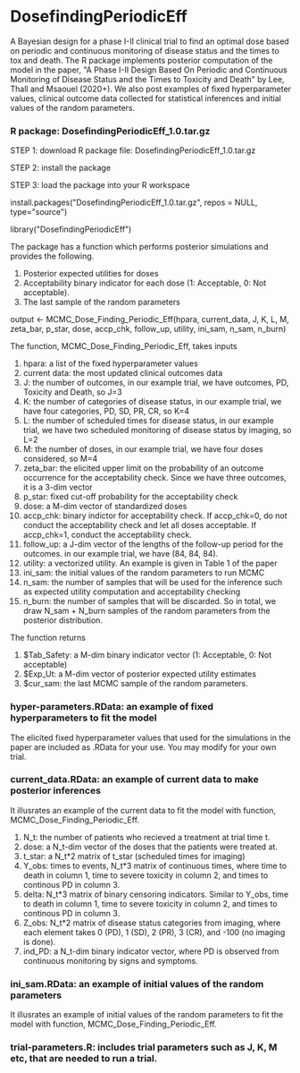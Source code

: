 # DosefindingPeriodicEff
A Bayesian design for a phase I-II clinical trial to find an optimal dose based on periodic and continuous monitoring of disease status and the times to tox and death.  The R package implements posterior computation of the model in the paper, "A Phase I-II Design Based On Periodic and Continuous Monitoring of Disease Status and the Times to Toxicity and Death" by Lee, Thall and Msaouel (2020+).  We also post examples of fixed hyperparameter values, clinical outcome data collected for statistical inferences and initial values of the random parameters.  


### R package: DosefindingPeriodicEff_1.0.tar.gz
STEP 1: download R package file: DosefindingPeriodicEff_1.0.tar.gz

STEP 2: install the package

STEP 3: load the package into your R workspace

install.packages("DosefindingPeriodicEff_1.0.tar.gz", repos = NULL, type="source")

library("DosefindingPeriodicEff")

The package has a function which performs posterior simulations and provides the following.
1. Posterior expected utilities for doses
2. Acceptability binary indicator for each dose (1: Acceptable, 0: Not acceptable).
3. The last sample of the random parameters

output <- MCMC_Dose_Finding_Periodic_Eff(hpara, current_data, J, K, L, M, zeta_bar, p_star, dose, accp_chk, follow_up, utility, ini_sam, n_sam, n_burn)

The function, MCMC_Dose_Finding_Periodic_Eff, takes inputs
1. hpara: a list of the fixed hyperparameter values
2. current data: the most updated clinical outcomes data
3. J: the number of outcomes, in our example trial, we have outcomes, PD, Toxicity and Death, so J=3
4. K: the number of categories of disease status, in our example trial, we have four categories, PD, SD, PR, CR, so K=4
5. L: the number of scheduled times for disease status, in our example trial, we have two scheduled monitoring of disease status by imaging, so L=2
6. M: the number of doses, in our example trial, we have four doses considered, so M=4
7. zeta_bar: the elicited upper limit on the probability of an outcome occurrence for the acceptability check.  Since we have three outcomes, it is a 3-dim vector
8. p_star: fixed cut-off probability for the acceptability check
9. dose: a M-dim vector of standardized doses
10. accp_chk: binary indictor for acceptability check.  If accp_chk=0, do not conduct the acceptability check and let all doses acceptable. If accp_chk=1, conduct the acceptability check.
11. follow_up: a J-dim vector of the lengths of the follow-up period for the outcomes. in our example trial, we have (84, 84, 84).
12. utility: a vectorized utility.  An example is given in Table 1 of the paper
13. ini_sam: the initial values of the random parameters to run MCMC
14. n_sam: the number of samples that will be used for the inference such as expected utility computation and acceptability checking
15. n_burn: the number of samples that will be discarded.  So in total, we draw N_sam + N_burn samples of the random parameters from the posterior distribution.

The function returns
1. $Tab_Safety: a M-dim binary indicator vector (1: Acceptable, 0: Not acceptable)
2. $Exp_Ut: a M-dim vector of posterior expected utility estimates
3. $cur_sam: the last MCMC sample of the random parameters.


### hyper-parameters.RData: an example of fixed hyperparameters to fit the model
The elicited fixed hyperparameter values that used for the simulations in the paper are included as .RData for your use.  You may modify for your own trial.

### current_data.RData: an example of current data to make posterior inferences
It illusrates an example of the current data to fit the model with function, MCMC_Dose_Finding_Periodic_Eff. 
1. N_t: the number of patients who recieved a treatment at trial time t.
2. dose: a N_t-dim vector of the doses that the patients were treated at.
3. t_star: a N_t*2 matrix of t_star (scheduled times for imaging)
4. Y_obs: times to events, N_t*3 matrix of continuous times, where time to death in column 1, time to severe toxicity in column 2, and times to continous PD in column 3.
5. delta: N_t*3 matrix of binary censoring indicators. Similar to Y_obs, time to death in column 1, time to severe toxicity in column 2, and times to continous PD in column 3.
6. Z_obs: N_t*2 matrix of disease status categories from imaging, where each element takes 0 (PD), 1 (SD), 2 (PR), 3 (CR), and -100 (no imaging is done).
7. ind_PD: a N_t-dim binary indicator vector, where PD is observed from continuous monitoring by signs and symptoms.  


### ini_sam.RData: an example of initial values of the random parameters
It illusrates an example of initial values of the random parameters to fit the model with function, MCMC_Dose_Finding_Periodic_Eff. 

### trial-parameters.R: includes trial parameters such as J, K, M etc, that are needed to run a trial.
